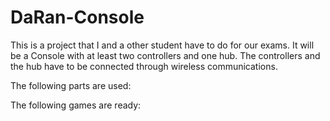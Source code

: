# DaRan-Console

This is a project that I and a other student have to do for our exams. 
It will be a Console with at least two controllers and one hub. 
The controllers and the hub have to be connected through wireless communications.


The following parts are used:

The following games are ready:

